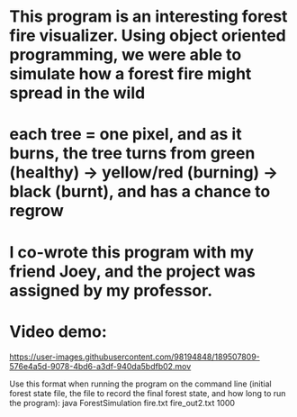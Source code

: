 # This program is an interesting forest fire visualizer. Using object oriented programming, we were able to simulate how a forest fire might spread in the wild 
# each tree = one pixel, and as it burns, the tree turns from green (healthy) -> yellow/red (burning) -> black (burnt), and has a chance to regrow
# I co-wrote this program with my friend Joey, and the project was assigned by my professor.

# Video demo:
https://user-images.githubusercontent.com/98194848/189507809-576e4a5d-9078-4bd6-a3df-940da5bdfb02.mov

Use this format when running the program on the command line (initial forest state file, the file to record the final forest state, and how long to run the program):
java ForestSimulation fire.txt fire_out2.txt 1000

